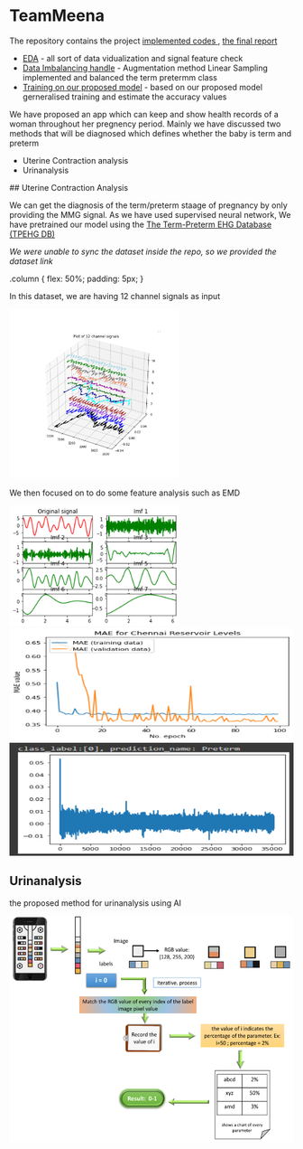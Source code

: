 # TeamMeena
The repository contains the project <a href="implemented_codes"> implemented codes </a>, <a href="Report_team_Meena.pdf"> the final report </a>
<ul>
<li><a href = "implemented_codes/EDA.ipynb">EDA</a> - all sort of data vidualization and signal feature check</li>
<li><a href = "implemented_codes/Data_Imbalancing_handeling.ipynb">Data Imbalancing handle</a> - Augmentation method Linear Sampling implemented and balanced the term pretermm class</li>
<li><a href = "implemented_codes/Train_on_our_proposed_Model.ipynb">Training on our proposed model</a> - based on our proposed model gerneralised training and estimate the accuracy values</li>
</ul>


<p>We have proposed an app which can keep and show health records of a woman throughout her pregnency period. Mainly we have discussed two methods that will be diagnosed which defines whether the baby is term and preterm</p>
<ul>
  <li>Uterine Contraction analysis</li>
  <li>Urinanalysis</li>
  </ul>
## Uterine Contraction Analysis
<p>We can get the diagnosis of the term/preterm staage of pregnancy by only providing the MMG signal. As we have used supervised neural network, We have pretrained our model using the <a href="https://archive.physionet.org/physiobank/database/tpehgdb/">The Term-Preterm EHG Database (TPEHG DB)</a>
<p><i>We were unable to sync the dataset inside the repo, so we provided the dataset link</i></p>

.column {
  flex: 50%;
  padding: 5px;
}
</style>
</head>
<body>
  
<p>In this dataset, we are having 12 channel signals as input</p>
<img src = "images/plot signals (1).png" width = 300 >
<p>We then focused on to do some feature analysis such as EMD</p>
<img src = "images/EMD.png" width = 300 >
<div class="row">
  <div class="column">
    <img src="images/training.png" alt="Training Matrix"  height = "200" style = "width:100%" >
  </div>
  <div class="column">
    <img src="images/prediction.PNG" alt="Prediction Demo"  height = "200" style = "width:100%" >
  </div>
 </div>

## Urinanalysis
<p>the proposed method for urinanalysis using AI</p>
<img src = "images/urine.png" height = 400>
